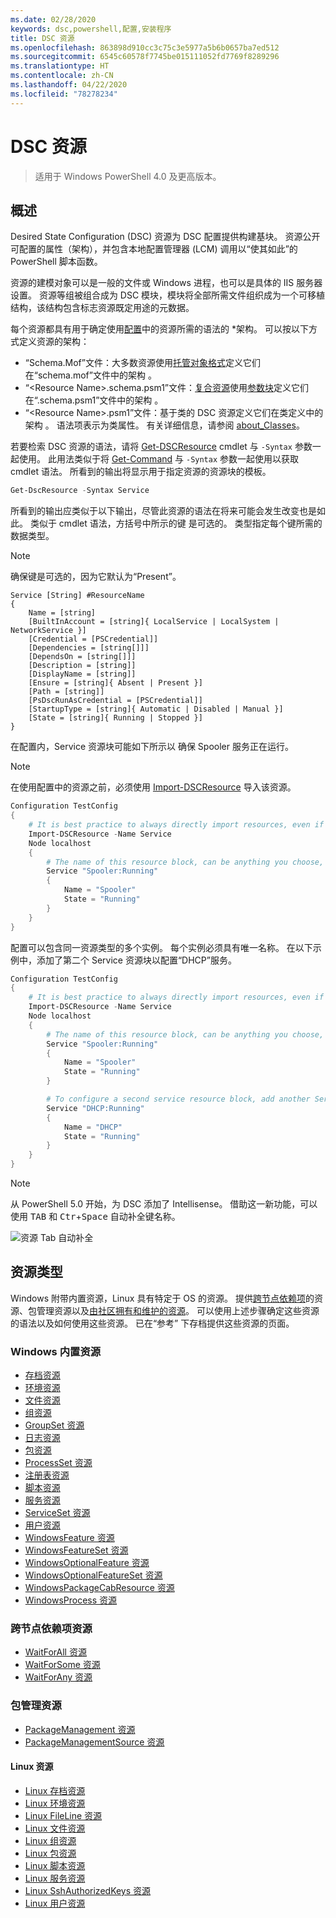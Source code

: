 ```yaml
---
ms.date: 02/28/2020
keywords: dsc,powershell,配置,安装程序
title: DSC 资源
ms.openlocfilehash: 863898d910cc3c75c3e5977a5b6b0657ba7ed512
ms.sourcegitcommit: 6545c60578f7745be015111052fd7769f8289296
ms.translationtype: HT
ms.contentlocale: zh-CN
ms.lasthandoff: 04/22/2020
ms.locfileid: "78278234"
---
```

# <a name="dsc-resources"></a>DSC 资源

> 适用于 Windows PowerShell 4.0 及更高版本。

## <a name="overview"></a>概述

Desired State Configuration (DSC) 资源为 DSC 配置提供构建基块。 资源公开可配置的属性（架构），并包含本地配置管理器 (LCM) 调用以“使其如此”的 PowerShell 脚本函数。

资源的建模对象可以是一般的文件或 Windows 进程，也可以是具体的 IIS 服务器设置。 资源等组被组合成为 DSC 模块，模块将全部所需文件组织成为一个可移植结构，该结构包含标志资源既定用途的元数据。

每个资源都具有用于确定使用[配置](../configurations/configurations.md)中的资源所需的语法的 *架构。
可以按以下方式定义资源的架构：

-  “Schema.Mof”文件：大多数资源使用[托管对象格式](/windows/desktop/wmisdk/managed-object-format--mof-)定义它们在“schema.mof”文件中的架构  。
-  “\<Resource Name\>.schema.psm1”文件：[复合资源](../configurations/compositeConfigs.md)使用[参数块](/powershell/module/microsoft.powershell.core/about/about_functions?view=powershell-6#functions-with-parameters)定义它们在“<ResourceName>.schema.psm1”文件中的架构  。
-  “\<Resource Name\>.psm1”文件：基于类的 DSC 资源定义它们在类定义中的架构  。 语法项表示为类属性。 有关详细信息，请参阅 [about_Classes](/powershell/module/psdesiredstateconfiguration/about/about_classes_and_dsc)。

若要检索 DSC 资源的语法，请将 [Get-DSCResource](/powershell/module/PSDesiredStateConfiguration/Get-DscResource) cmdlet 与 `-Syntax` 参数一起使用。 此用法类似于将 [Get-Command](/powershell/module/microsoft.powershell.core/get-command) 与 `-Syntax` 参数一起使用以获取 cmdlet 语法。 所看到的输出将显示用于指定资源的资源块的模板。

```powershell
Get-DscResource -Syntax Service
```

所看到的输出应类似于以下输出，尽管此资源的语法在将来可能会发生改变也是如此。 类似于 cmdlet 语法，方括号中所示的键  是可选的。 类型指定每个键所需的数据类型。

> [!NOTE]
>  确保键是可选的，因为它默认为“Present”。

```output
Service [String] #ResourceName
{
    Name = [string]
    [BuiltInAccount = [string]{ LocalService | LocalSystem | NetworkService }]
    [Credential = [PSCredential]]
    [Dependencies = [string[]]]
    [DependsOn = [string[]]]
    [Description = [string]]
    [DisplayName = [string]]
    [Ensure = [string]{ Absent | Present }]
    [Path = [string]]
    [PsDscRunAsCredential = [PSCredential]]
    [StartupType = [string]{ Automatic | Disabled | Manual }]
    [State = [string]{ Running | Stopped }]
}
```

在配置内，Service  资源块可能如下所示以  确保 Spooler 服务正在运行。

> [!NOTE]
> 在使用配置中的资源之前，必须使用 [Import-DSCResource](../configurations/import-dscresource.md) 导入该资源。

```powershell
Configuration TestConfig
{
    # It is best practice to always directly import resources, even if the resource is a built-in resource.
    Import-DSCResource -Name Service
    Node localhost
    {
        # The name of this resource block, can be anything you choose, as long as it is of type [String] as indicated by the schema.
        Service "Spooler:Running"
        {
            Name = "Spooler"
            State = "Running"
        }
    }
}
```

配置可以包含同一资源类型的多个实例。 每个实例必须具有唯一名称。 在以下示例中，添加了第二个 Service  资源块以配置“DHCP”服务。

```powershell
Configuration TestConfig
{
    # It is best practice to always directly import resources, even if the resource is a built-in resource.
    Import-DSCResource -Name Service
    Node localhost
    {
        # The name of this resource block, can be anything you choose, as long as it is of type [String] as indicated by the schema.
        Service "Spooler:Running"
        {
            Name = "Spooler"
            State = "Running"
        }

        # To configure a second service resource block, add another Service resource block and use a unique name.
        Service "DHCP:Running"
        {
            Name = "DHCP"
            State = "Running"
        }
    }
}
```

> [!NOTE]
> 从 PowerShell 5.0 开始，为 DSC 添加了 Intellisense。 借助这一新功能，可以使用 <kbd>TAB</kbd> 和 <kbd>Ctr</kbd>+<kbd>Space</kbd> 自动补全键名称。

![资源 Tab 自动补全](media/resources/resource-tabcompletion.png)

## <a name="types-of-resources"></a>资源类型

Windows 附带内置资源，Linux 具有特定于 OS 的资源。 提供[跨节点依赖项](../configurations/crossNodeDependencies.md)的资源、包管理资源以及[由社区拥有和维护的资源](https://github.com/dsccommunity)。 可以使用上述步骤确定这些资源的语法以及如何使用这些资源。 已在“参考”  下存档提供这些资源的页面。

### <a name="windows-built-in-resources"></a>Windows 内置资源

- [存档资源](../reference/resources/windows/archiveResource.md)
- [环境资源](../reference/resources/windows/environmentResource.md)
- [文件资源](../reference/resources/windows/fileResource.md)
- [组资源](../reference/resources/windows/groupResource.md)
- [GroupSet 资源](../reference/resources/windows/groupSetResource.md)
- [日志资源](../reference/resources/windows/logResource.md)
- [包资源](../reference/resources/windows/packageResource.md)
- [ProcessSet 资源](../reference/resources/windows/ProcessSetResource.md)
- [注册表资源](../reference/resources/windows/registryResource.md)
- [脚本资源](../reference/resources/windows/scriptResource.md)
- [服务资源](../reference/resources/windows/serviceResource.md)
- [ServiceSet 资源](../reference/resources/windows/serviceSetResource.md)
- [用户资源](../reference/resources/windows/userResource.md)
- [WindowsFeature 资源](../reference/resources/windows/windowsFeatureResource.md)
- [WindowsFeatureSet 资源](../reference/resources/windows/windowsFeatureSetResource.md)
- [WindowsOptionalFeature 资源](../reference/resources/windows/windowsOptionalFeatureResource.md)
- [WindowsOptionalFeatureSet 资源](../reference/resources/windows/windowsOptionalFeatureSetResource.md)
- [WindowsPackageCabResource 资源](../reference/resources/windows/windowsPackageCabResource.md)
- [WindowsProcess 资源](../reference/resources/windows/windowsProcessResource.md)

### <a name="cross-node-dependency-resources"></a>跨节点依赖项资源

- [WaitForAll 资源](../reference/resources/windows/waitForAllResource.md)
- [WaitForSome 资源](../reference/resources/windows/waitForSomeResource.md)
- [WaitForAny 资源](../reference/resources/windows/waitForAnyResource.md)

### <a name="package-management-resources"></a>包管理资源

- [PackageManagement 资源](../reference/resources/packagemanagement/PackageManagementDscResource.md)
- [PackageManagementSource 资源](../reference/resources/packagemanagement/PackageManagementSourceDscResource.md)

#### <a name="linux-resources"></a>Linux 资源

- [Linux 存档资源](../reference/resources/linux/lnxArchiveResource.md)
- [Linux 环境资源](../reference/resources/linux/lnxEnvironmentResource.md)
- [Linux FileLine 资源](../reference/resources/linux/lnxFileLineResource.md)
- [Linux 文件资源](../reference/resources/linux/lnxFileResource.md)
- [Linux 组资源](../reference/resources/linux/lnxGroupResource.md)
- [Linux 包资源](../reference/resources/linux/lnxPackageResource.md)
- [Linux 脚本资源](../reference/resources/linux/lnxScriptResource.md)
- [Linux 服务资源](../reference/resources/linux/lnxServiceResource.md)
- [Linux SshAuthorizedKeys 资源](../reference/resources/linux/lnxSshAuthorizedKeysResource.md)
- [Linux 用户资源](../reference/resources/linux/lnxUserResource.md)
